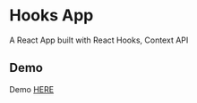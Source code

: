 # Hooks App
A React App built with React Hooks, Context API

## Demo
Demo [HERE](https://nedrakrifa.github.io/Hooks-App/)
